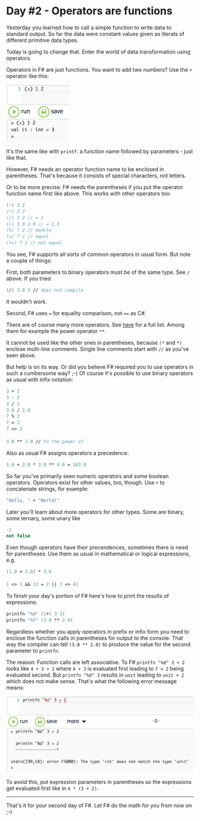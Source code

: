 # Day #2 - Operators are functions
Yesterday you learned how to call a simple function to write data to standard output. So far the data were constant values given as literals of different primitive data types.

Today is going to change that. Enter the world of data transformation using operators.

Operators in F# are just functions. You want to add two numbers? Use the `+` operator like this:

![](images/w01d02a.png)

It's the same like with `printf`: a function name followed by parameters - just like that.

However, F# needs an operator function name to be enclosed in parentheses. That's because it consists of special characters, not letters.

Or to be more precise: F# needs the parentheses if you put the operator function name first like above. This works with other operators too:

```fsharp
(-) 3 2
(*) 3 2
(/) 3 2 // = 1
(/) 3.0 2.0 // = 1.5
(%) 7 2 // modulo
(=) 7 2 // equal
(<>) 7 2 // not equal
```

You see, F# supports all sorts of common operators in usual form. But note a couple of things:

First, both parameters to binary operators must be of the same type. See `/` above. If you tried

```fsharp
(/) 3.0 2 // does not compile
```

it wouldn't work.

Second, F# uses `=` for equality comparison, not `==` as C#.

There are of course many more operators. See [here](https://msdn.microsoft.com/en-us/library/dd233228.aspx) for a full list. Among them for example the power operator `**`.

It cannot be used like the other ones in parentheses, because `(*` and `*)` enclose multi-line comments. Single line comments start with `//` as you've seen above.

But help is on its way. Or did you believe F# required you to use operators in such a cumbersome way? ;-) Of course it's possible to use binary operators as usual with infix notation:

```fsharp
3 + 2
3 - 2
3 / 2
3.0 / 2.0
7 % 2
7 = 2
7 <> 2

3.0 ** 2.0 // to the power of
```

Also as usual F# assigns operators a precedence:

```fsharp
1.0 + 2.0 * 3.0 ** 4.0 = 163.0
```

So far you've primarily seen numeric operators and some boolean operators. Operators exist for other values, too, though. Use `+` to concatenate strings, for example:

```fsharp
"Hello, " + "World!"
```

Later you'll learn about more operators for other types. Some are binary, some ternary, some unary like

```fsharp
-2
not false
```

Even though operators have their precendences, sometimes there is need for parentheses. Use them as usual in mathematical or logical expressions, e.g.

```fsharp
(1.0 + 2.0) * 3.0

1 <> 1 && (2 = 2 || 3 <> 4)

```

To finish your day's portion of F# here's how to print the results of expressions:

```fsharp
printfn "%d" ((+) 3 2)
printfn "%f" (3.0 ** 2.0)
```

Regardless whether you apply operators in prefix or infix form you need to enclose the function calls in parentheses for output to the console. That way the compiler can tell `(3.0 ** 2.0)` to produce the value for the second parameter to `printfn`.

The reason: Function calls are left associative. To F# `printfn "%d" 3 + 2` looks like `4 + 3 + 2` where `4 + 3` is evaluated first leading to `7 + 2` being evaluated second. But `printfn "%d" 3` results in `unit` leading to `unit + 2` which does not make sense. That's what the following error message means:

![](images/w01d02b.png)

To avoid this, put expression parameters in parentheses so the expressions get evaluated first like in `4 * (3 + 2)`.

***

That's it for your second day of F#. Let F# do the math for you from now on ;-)
